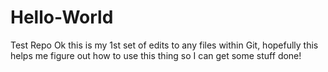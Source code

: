 # Hello-World
Test Repo
 Ok this is my 1st set of edits to any files within Git, hopefully this helps me figure out how to use this thing so I can get some stuff done!
